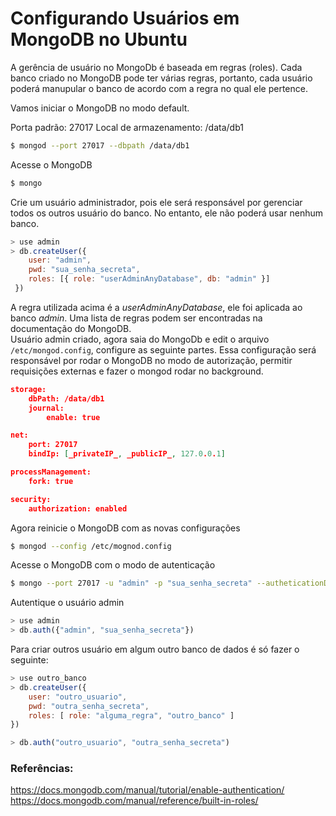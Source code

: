 # Configurando Usuários em MongoDB no Ubuntu

A gerência de usuário no MongoDb é baseada em regras (roles). Cada banco criado no MongoDB pode ter várias regras, portanto, cada usuário poderá manupular o banco de acordo com a regra no qual ele pertence.

Vamos iniciar o MongoDB no modo default.

Porta padrão: 27017
Local de armazenamento: /data/db1
```sh
$ mongod --port 27017 --dbpath /data/db1
```

Acesse o MongoDB
```sh
$ mongo
```

Crie um usuário administrador, pois ele será responsável por gerenciar todos os outros usuário do banco. No entanto, ele não poderá usar nenhum banco.

```js
> use admin
> db.createUser({ 
	user: "admin",
	pwd: "sua_senha_secreta",
	roles: [{ role: "userAdminAnyDatabase", db: "admin" }]
 })
```

A regra utilizada acima é a _userAdminAnyDatabase_, ele foi aplicada ao banco _admin_. Uma lista de regras podem ser encontradas na documentação do MongoDB.<br />
Usuário admin criado, agora saia do MongoDb e edit o arquivo `/etc/mongod.config`, configure as seguinte partes. Essa configuração será responsável por rodar o MongoDB no modo de autorização, permitir requisições externas e fazer o mongod rodar no background.

```json
storage:
	dbPath: /data/db1
	journal:
		enable: true

net:
	port: 27017
	bindIp: [_privateIP_, _publicIP_, 127.0.0.1]

processManagement:
	fork: true

security:
	authorization: enabled
```

Agora reinicie o MongoDB com as novas configurações
```sh
$ mongod --config /etc/mognod.config
```

Acesse o MongoDB com o modo de autenticação
```sh
$ mongo --port 27017 -u "admin" -p "sua_senha_secreta" --autheticationDatabase "admin"
```

Autentique o usuário admin
```js
> use admin
> db.auth({"admin", "sua_senha_secreta"})
```

Para criar outros usuário em algum outro banco de dados é só fazer o seguinte:
```js
> use outro_banco
> db.createUser({
	user: "outro_usuario", 
	pwd: "outra_senha_secreta",
	roles: [ role: "alguma_regra", "outro_banco" ]
})

> db.auth("outro_usuario", "outra_senha_secreta")
```

### Referências:
https://docs.mongodb.com/manual/tutorial/enable-authentication/
https://docs.mongodb.com/manual/reference/built-in-roles/
